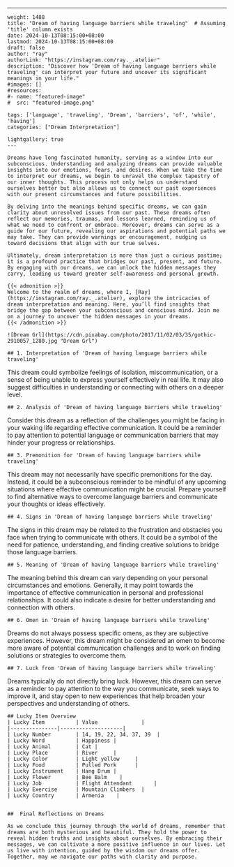 ---
    weight: 1488
    title: "Dream of having language barriers while traveling"  # Assuming 'title' column exists
    date: 2024-10-13T08:15:00+08:00
    lastmod: 2024-10-13T08:15:00+08:00
    draft: false
    author: "ray"
    authorLink: "https://instagram.com/ray._.atelier"
    description: "Discover how 'Dream of having language barriers while traveling' can interpret your future and uncover its significant meanings in your life."
    #images: []
    #resources:
    #- name: "featured-image"
    #  src: "featured-image.png"
    
    tags: ['language', 'traveling', 'Dream', 'barriers', 'of', 'while', 'having']
    categories: ["Dream Interpretation"]
    
    lightgallery: true
    ---
    
    Dreams have long fascinated humanity, serving as a window into our subconscious. Understanding and analyzing dreams can provide valuable insights into our emotions, fears, and desires. When we take the time to interpret our dreams, we begin to unravel the complex tapestry of our inner thoughts. This process not only helps us understand ourselves better but also allows us to connect our past experiences with our present circumstances and future possibilities.
    
    By delving into the meanings behind specific dreams, we can gain clarity about unresolved issues from our past. These dreams often reflect our memories, traumas, and lessons learned, reminding us of what we need to confront or embrace. Moreover, dreams can serve as a guide for our future, revealing our aspirations and potential paths we may take. They can provide warnings or encouragement, nudging us toward decisions that align with our true selves.
    
    Ultimately, dream interpretation is more than just a curious pastime; it is a profound practice that bridges our past, present, and future. By engaging with our dreams, we can unlock the hidden messages they carry, leading us toward greater self-awareness and personal growth.
    
    {{< admonition >}}
    Welcome to the realm of dreams, where I, [Ray](https://instagram.com/ray._.atelier), explore the intricacies of dream interpretation and meaning. Here, you’ll find insights that bridge the gap between your subconscious and conscious mind. Join me on a journey to uncover the hidden messages in your dreams.
    {{< /admonition >}}
    
    ![Dream Grl](https://cdn.pixabay.com/photo/2017/11/02/03/35/gothic-2910057_1280.jpg "Dream Grl")
    
    ## 1. Interpretation of 'Dream of having language barriers while traveling'
    
This dream could symbolize feelings of isolation, miscommunication, or a sense of being unable to express yourself effectively in real life. It may also suggest difficulties in understanding or connecting with others on a deeper level.
    
    ## 2. Analysis of 'Dream of having language barriers while traveling'
    
Consider this dream as a reflection of the challenges you might be facing in your waking life regarding effective communication. It could be a reminder to pay attention to potential language or communication barriers that may hinder your progress or relationships.
    
    ## 3. Premonition for 'Dream of having language barriers while traveling'
    
This dream may not necessarily have specific premonitions for the day. Instead, it could be a subconscious reminder to be mindful of any upcoming situations where effective communication might be crucial. Prepare yourself to find alternative ways to overcome language barriers and communicate your thoughts or ideas effectively.
    
    ## 4. Signs in 'Dream of having language barriers while traveling'
    
The signs in this dream may be related to the frustration and obstacles you face when trying to communicate with others. It could be a symbol of the need for patience, understanding, and finding creative solutions to bridge those language barriers.
    
    ## 5. Meaning of 'Dream of having language barriers while traveling'
    
The meaning behind this dream can vary depending on your personal circumstances and emotions. Generally, it may point towards the importance of effective communication in personal and professional relationships. It could also indicate a desire for better understanding and connection with others.
    
    ## 6. Omen in 'Dream of having language barriers while traveling'
    
Dreams do not always possess specific omens, as they are subjective experiences. However, this dream might be considered an omen to become more aware of potential communication challenges and to work on finding solutions or strategies to overcome them.
    
    ## 7. Luck from 'Dream of having language barriers while traveling'
    
Dreams typically do not directly bring luck. However, this dream can serve as a reminder to pay attention to the way you communicate, seek ways to improve it, and stay open to new experiences that help broaden your perspectives and understanding of others.
    
    ## Lucky Item Overview
    | Lucky Item          | Value              |
    |---------------|--------------------|
    | Lucky Number        | 14, 19, 22, 34, 37, 39  |
    | Lucky Word          | Happiness |
    | Lucky Animal        | Cat |
    | Lucky Place         | River     |
    | Lucky Color         | Light yellow     |
    | Lucky Food          | Pulled Pork      |
    | Lucky Instrument    | Hang Drum |
    | Lucky Flower        | Bee Balm    |
    | Lucky Job           | Flight Attendant       |
    | Lucky Exercise      | Mountain Climbers  |
    | Lucky Country       | Armenia    |
    
    
    ##  Final Reflections on Dreams
    
    As we conclude this journey through the world of dreams, remember that dreams are both mysterious and beautiful. They hold the power to reveal hidden truths and insights about ourselves. By embracing their messages, we can cultivate a more positive influence in our lives. Let us live with intention, guided by the wisdom our dreams offer. Together, may we navigate our paths with clarity and purpose.
    